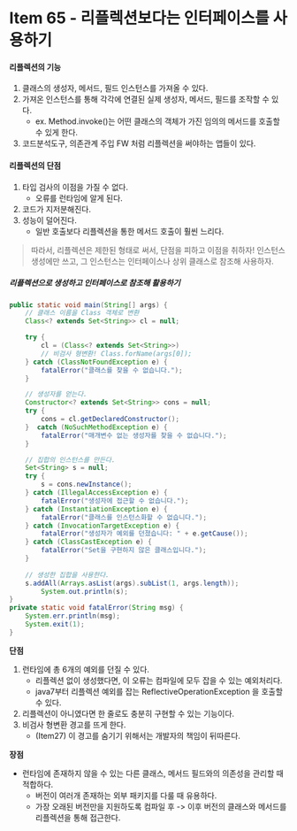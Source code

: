 # Item 65 - 리플렉션보다는 인터페이스를 사용하기

#### 리플렉션의 기능
1. 클래스의 생성자, 메서드, 필드 인스턴스를 가져올 수 있다.
2. 가져온 인스턴스를 통해 각각에 연결된 실제 생성자, 메서드, 필드를 조작할 수 있다.
	* ex. Method.invoke()는 어떤 클래스의 객체가 가진 임의의 메서드를 호출할 수 있게 한다.
3. 코드분석도구, 의존관계 주입 FW 처럼 리플렉션을 써야하는 앱들이 있다.

#### 리플렉션의 단점
1. 타입 검사의 이점을 가질 수 없다.
	* 오류를 런타임에 알게 된다.
2. 코드가 지저분해진다.
3. 성능이 덜어진다.
	* 일반 호출보다 리플렉션을 통한 메서드 호출이 훨씬 느리다.

> 따라서,
> 리플렉션은 제한된 형태로 써서, 단점을 피하고 이점을 취하자!
> 인스턴스 생성에만 쓰고, 그 인스턴스는 인터페이스나 상위 클래스로 참조해 사용하자.

##### 리플렉션으로 생성하고 인터페이스로 참조해 활용하기
```java
public static void main(String[] args) {
	// 클래스 이름을 Class 객체로 변환
	Class<? extends Set<String>> cl = null; 

	try {
		cl = (Class<? extends Set<String>>) 
		// 비검사 형변환! Class.forName(args[0]);
	} catch (ClassNotFoundException e) {
		fatalError("클래스를 찾을 수 없습니다."); 
	}

	// 생성자를 얻는다.
	Constructor<? extends Set<String>> cons = null; 
	try {
		cons = cl.getDeclaredConstructor();
	}  catch (NoSuchMethodException e) {
		fatalError("매개변수 없는 생성자를 찾을 수 없습니다.");
	}

	// 집합의 인스턴스를 만든다. 
	Set<String> s = null; 
	try {
		s = cons.newInstance();
	} catch (IllegalAccessException e) {
		fatalError("생성자에 접근할 수 없습니다.");
	} catch (InstantiationException e) {
		fatalError("클래스를 인스턴스화할 수 없습니다.");
	} catch (InvocationTargetException e) {
		fatalError("생성자가 예외를 던졌습니다: " + e.getCause());
	} catch (ClassCastException e) {
		fatalError("Set을 구현하지 않은 클래스입니다."); 
	}
	
	// 생성한 집합을 사용한다. 
	s.addAll(Arrays.asList(args).subList(1, args.length)); 
		System.out.println(s);
}
private static void fatalError(String msg) {
	System.err.println(msg);
	System.exit(1); 
}
```
**단점**
1. 런타임에 총 6개의 예외를 던질 수 있다.
	* 리플렉션 없이 생성했다면, 이 오류는 컴파일에 모두 잡을 수 있는 예외처리다.
	* java7부터 리플렉션 예외를 잡는 ReflectiveOperationException 을 호출할 수 있다.
2. 리플렉션이 아니였다면 한 줄로도 충분히 구현할 수 있는 기능이다.
3. 비검사 형변환 경고를 뜨게 한다.
	* (Item27) 이 경고를 숨기기 위해서는 개발자의 책임이 뒤따른다.

**장점**
* 런타임에 존재하지 않을 수 있는 다른 클래스, 메서드 필드와의 의존성을 관리할 때 적합하다.
	* 버전이 여러개 존재하는 외부 패키지를 다룰 때 유용하다.
	* 가장 오래된 버전만을 지원하도록 컴파일 후 -> 이후 버전의 클래스와 메서드를 리플렉션을 통해 접근한다.



<!--
```java

```
 -->